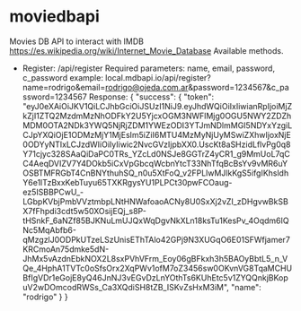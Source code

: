 # moviedbapi
Movies DB API to interact with IMDB https://es.wikipedia.org/wiki/Internet_Movie_Database
Available methods.
- Register: /api/register
Required parameters: name, email, password, c_password
example: local.mdbapi.io/api/register?name=rodrigo&email=rodrigo@ojeda.com.ar&password=1234567&c_password=1234567
Response: 
{
    "success": {
        "token": "eyJ0eXAiOiJKV1QiLCJhbGciOiJSUzI1NiJ9.eyJhdWQiOiIxIiwianRpIjoiMjZkZjI1ZTQ2MzdmMzNhODFkY2U5YjcxOGM3NWFlMjg0OGU5NWY2ZDZhMDM0OTA2NDk3YWQ5NjRjZDM1YWEzODI3YTJmNDlmMGI5NDYxYzgiLCJpYXQiOjE1ODMzMjY1MjEsIm5iZiI6MTU4MzMyNjUyMSwiZXhwIjoxNjE0ODYyNTIxLCJzdWIiOiIyIiwic2NvcGVzIjpbXX0.UscKt8aSHzidLflvPg0q8Y71cjyc328SAaQiDaPC0TRs_YZcLd0NSJe8GGTrZ4yCR1_g9MmUoL7qCC4AeqDVIZV7Y4DOkb5iCxVpGbcqWcbnYtcT33NhTfqBcBsYv9vMR6uYOSBTMFRGbT4CnBNYthuhSQ_n0u5XtFoQ_v2FPLlwMJlkKgS5ifgIKhsldhY6e1lTzBxxKebTuyu65TXKRgysYU1PLPCt30pwFCOaug-ez5ISBBPCwU_-LGbpKVbjPmbVVztmbpLNtHNWafoaoACNy8U0SxXj2vZI_zDHgvwBkSBX7fFhpdi3cdt5w50XOsijEQj_s8P-tHSnkF_6aNZf85BJKNuLmUJQxWqDgvNkXLn18ksTu1KesPv_4Oqdm6IQNc5MqAbfb6-qMzgzlJ0ODPkUTzeLSzUnisEThTAlo42GPj9N3XUGqO6E01SFWfjamer7KRCmoAn75dmke5dN-JhMx5vAzdnEbkNOX2L8sxPVhVFrm_Eoy06gBFkxh3h5BAOyBbtL5_n_VQe_4HphA1TVTc0oSfsOrx2XqPWv1ofM7oZ3456sw0OKvnVG8TqaMCHUBfIgVDr1eGojE8yQ46JnNJ3vEGvDzLnYOthTs6KUhEtc5v1ZYQQnkjBKopuV2wDOmcodRWSs_Ca3XQdiSH8tZB_ISKvZsHxM3iM",
        "name": "rodrigo"
    }
}


